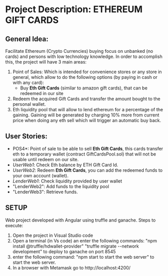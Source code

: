 ﻿# Project Description: ETHEREUM GIFT CARDS

## General Idea:
Facilitate Ethereum (Crypto Currencies)  buying focus on unbanked (no cards) and persons with low technology knowledge. In order to accomplish this, the project will have 3 main areas:

 1. Point of Sales: Which is intended for convenience stores or any store in general, which allow to do the following options (by paying in cash or with any card):
	 - Buy **Eth Gift Cards** (similar to amazon gift cards), that can be redeemed in 		our site
2. Redeem the acquired Gift Cards and transfer the amount bought to the personal wallet.
3. Eth liquidity pool that will allow to lend ethereum for a percentage of the gaining. Gaining will be generated by charging 10% more from current price when doing any eth sell which will trigger an automatic buy back.

## User Stories:
 - POS4*: Point of sale to be able to  sell **Eth Gift Cards**, this cards transfer eth to a temporary wallet (contract GiftCardsPool.sol) that will not be usable until redeem on our site. 
 - *UserWeb1*: Check Eth balance by ETH Gift Card Id.
 - *UserWeb2*: Redeem **Eth Gift Cards**, you can add the redeemed funds to your own account (wallet).
 - *LenderWeb1*: Check liquidity provided by user wallet
 - "LenderWeb2": Add funds to the liquidity pool
 - "LenderWeb3": Retrieve funds.

## SETUP
Web project developed with Angular using truffle and ganache.
Steps to execute:
1. Open the project in Visual Studio code
2. Open a terminal (in Vs code)  an enter the following commands:
  "npm install @truffle/hdwallet-provider"
	 "truffle migrate --network development" to deploy to ganache on port 8545
3. enter the following command: "npm start to start the web server" to start the web server.
4. In a browser with Metamask go to http://localhost:4200/

